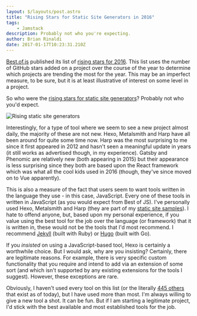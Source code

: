 ```yaml
---
layout: $/layouts/post.astro
title: "Rising Stars for Static Site Generators in 2016"
tags:
    - Jamstack
description: Probably not who you're expecting.
author: Brian Rinaldi
date: 2017-01-17T10:23:31.210Z
---
```


[Best.of.js](http://bestof.js.org/) published its list of [rising stars for 2016](https://risingstars2016.js.org/). This list uses the number of GitHub stars added on a project over the course of the year to determine which projects are trending the most for the year. This may be an imperfect measure, to be sure, but it is at least illustrative of interest on some level in a project.

So who were the [rising stars for static site generators](https://risingstars2016.js.org/#ssg)? Probably not who you'd expect.

![Rising static site generators](/images/posts/rising_ssg_2016.png)

Interestingly, for a type of tool where we seem to see a new project almost daily, the majority of these are not new. Hexo, Metalsmith and Harp have all been around for quite some time now. Harp was the most surprising to me since it first appeared in 2012 and hasn't seen a meaningful update in years (it still works as advertised though, in my experience). Gatsby and Phenomic are relatively new (both appearing in 2015) but their appearance is less surprising since they both are based upon the React framework which was what all the cool kids used in 2016 (though, they've since moved on to Vue apparently).

This is also a measure of the fact that users seem to want tools written in the language they use - in this case, JavaScript. Every one of these tools in written in JavaScript (as you would expect from Best of JS). I've personally used Hexo, Metalsmith and Harp (they are part of my [static site samples](https://github.com/remotesynth/Static-Site-Samples)). I hate to offend anyone, but, based upon my personal experience, if you value using the best tool for the job over the language (or framework) that it is written in, these would not be the tools that I'd most recommend. I recommend [Jekyll](http://jekyllrb.com/) (built with Ruby) or [Hugo](http://gohugo.io/) (built with Go).

If you _insisted_ on using a JavaScript-based tool, Hexo is certainly a worthwhile choice. But I would ask, why are you insisting? Certainly, there are legitimate reasons. For example, there is very specific custom functionality that you require and intend to add via an extension of some sort (and which isn't supported by any existing extensions for the tools I suggest). However, these exceptions are rare.

Obviously, I haven't used every tool on this list (or the literally [445 others](https://staticsitegenerators.net/) that exist as of today), but I have used more than most. I'm always willing to give a new tool a shot. It can be fun. But if I am starting a legitimate project, I'd stick with the best available and most established tools for the job.